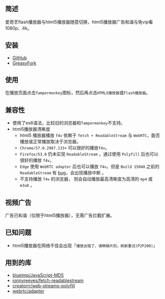 ## 简述
爱奇艺flash播放器与html5播放器随意切换，html5播放器广告和谐与免vip看1080p、4k。

## 安装
* [GitHub](https://raw.githubusercontent.com/gooyie/userscript-iqiyi-player-switch/master/iqiyi-player-switch.user.js)
* [GreasyFork](https://greasyfork.org/zh-CN/scripts/28356-iqiyi-player-switch)

## 使用
在播放页面点击`Tampermonkey`图标，然后再点击`HTML5播放器`或`Flash播放器`。

## 兼容性
* 使用了es6语法，比较旧的浏览器和`Tampermonkey`不支持。
* html5播放器清晰度
  * html5 播放器播放 `f4v` 依赖于 `fetch + ReadableStream` 与   `WebRTC`，能否播放或正常播放取决于浏览器。
  * `Chrome/57.0.2987.133+` 可以很好的播放`f4v`。
  * `Firefox/53.0` 仍未实现 `ReadableStream` ，通过使用 `Polyfill` 后也可以很好的播放 `f4v`。
  * `Edge` 使用 `WebRTC adapter` 后也可以播放 `f4v`。但是 `Build 15048` 之前的 `ReadableStream` 有   [bug](https://developer.microsoft.com/en-us/microsoft-edge/platform/issues/8196907/)，会出现播放中断  。
  * 不支持播放 `f4v` 的浏览器， 则会自动播放最高清晰度为高清的 `mp4` 或 `m3u8` 。

## 视频广告
广告已和谐（仅限于html5播放器），无需广告拦截扩展。

## 已知问题
* html5播放器在网络不佳会出现『`播放出错了，请稍候片刻，刷新重试(P2P200)`』

## 用到的库
* [blueimp/JavaScript-MD5](https://github.com/blueimp/JavaScript-MD5)
* [jonnyreeves/fetch-readablestream](https://github.com/jonnyreeves/fetch-readablestream)
* [creatorrr/web-streams-polyfill](https://github.com/creatorrr/web-streams-polyfill)
* [webrtc/adapter](https://github.com/webrtc/adapter)
